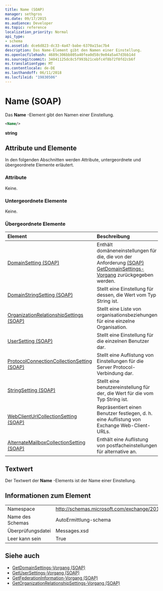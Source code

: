 ```yaml
---
title: Name (SOAP)
manager: sethgros
ms.date: 09/17/2015
ms.audience: Developer
ms.topic: reference
localization_priority: Normal
api_type:
- schema
ms.assetid: dce6d823-dc33-4a47-babe-6370a15ac7b4
description: Das Name-Element gibt den Namen einer Einstellung.
ms.openlocfilehash: 4689c306bb805a40fea0d58c9e04a5a47d3bb14d
ms.sourcegitcommit: 34041125dc8c5f993b21cebfc4f8b72f0fd2cb6f
ms.translationtype: MT
ms.contentlocale: de-DE
ms.lasthandoff: 06/11/2018
ms.locfileid: "19830506"
---
```

# <a name="name-soap"></a>Name (SOAP)

Das **Name** -Element gibt den Namen einer Einstellung. 
  
```XML
<Name/>
```

**string**

## <a name="attributes-and-elements"></a>Attribute und Elemente

In den folgenden Abschnitten werden Attribute, untergeordnete und übergeordnete Elemente erläutert.
  
### <a name="attributes"></a>Attribute

Keine.
  
### <a name="child-elements"></a>Untergeordnete Elemente

Keine.
  
### <a name="parent-elements"></a>Übergeordnete Elemente

|**Element**|**Beschreibung**|
|:-----|:-----|
|[DomainSetting (SOAP)](domainsetting-soap.md) <br/> |Enthält domäneneinstellungen für die, die von der Anforderung [(SOAP) GetDomainSettings-Vorgang](getdomainsettings-operation-soap.md) zurückgegeben werden.  <br/> |
|[DomainStringSetting (SOAP)](domainstringsetting-soap.md) <br/> |Stellt eine Einstellung für dessen, die Wert vom Typ String ist.  <br/> |
|[OrganizationRelationshipSettings (SOAP)](organizationrelationshipsettings-soap.md) <br/> |Stellt eine Liste von organisationsbeziehungen für eine einzelne Organisation.  <br/> |
|[UserSetting (SOAP)](usersetting-soap.md) <br/> |Stellt eine Einstellung für die einzelnen Benutzer dar.  <br/> |
|[ProtocolConnectionCollectionSetting (SOAP)](protocolconnectioncollectionsetting-soap.md) <br/> |Stellt eine Auflistung von Einstellungen für die Server Protocol-Verbindung dar.  <br/> |
|[StringSetting (SOAP)](stringsetting-soap.md) <br/> |Stellt eine benutzereinstellung für der, die Wert für die vom Typ String ist.  <br/> |
|[WebClientUrlCollectionSetting (SOAP)](webclienturlcollectionsetting-soap.md) <br/> |Repräsentiert einen Benutzer festlegen, d. h. eine Auflistung von Exchange Web-Client-URLs.  <br/> |
|[AlternateMailboxCollectionSetting (SOAP)](alternatemailboxcollectionsetting-soap.md) <br/> |Enthält eine Auflistung von postfacheinstellungen für alternative an.  <br/> |
   
## <a name="text-value"></a>Textwert

Der Textwert der **Name** -Elements ist der Name einer Einstellung. 
  
## <a name="element-information"></a>Informationen zum Element

|||
|:-----|:-----|
|Namespace  <br/> |http://schemas.microsoft.com/exchange/2010/Autodiscover  <br/> |
|Name des Schemas  <br/> |AutoErmittlung-schema  <br/> |
|Überprüfungsdatei  <br/> |Messages.xsd  <br/> |
|Leer kann sein  <br/> |True  <br/> |
   
## <a name="see-also"></a>Siehe auch

- [GetDomainSettings-Vorgang (SOAP)](getdomainsettings-operation-soap.md)
- [GetUserSettings-Vorgang (SOAP)](getusersettings-operation-soap.md)
- [GetFederationInformation-Vorgang (SOAP)](getfederationinformation-operation-soap.md)
- [GetOrganizationRelationshipSettings-Vorgang (SOAP)](getorganizationrelationshipsettings-operation-soap.md)

